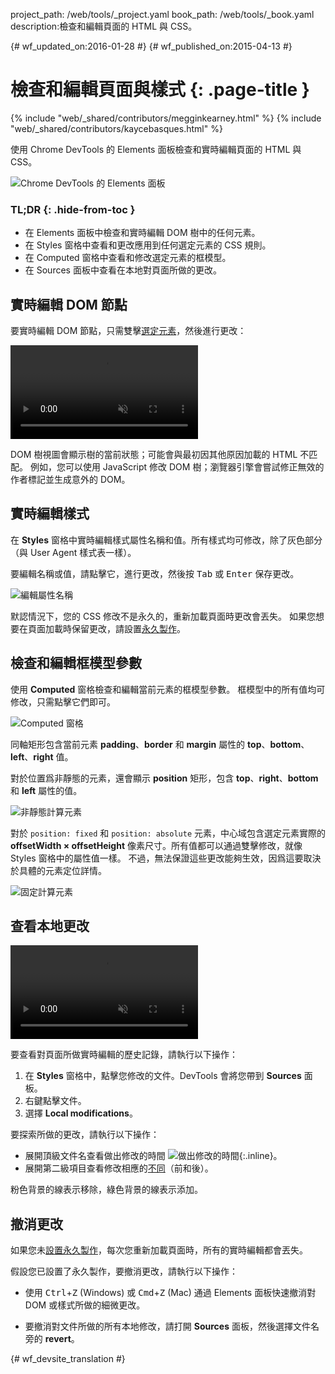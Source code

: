 project_path: /web/tools/_project.yaml
book_path: /web/tools/_book.yaml
description:檢查和編輯頁面的 HTML 與 CSS。

{# wf_updated_on:2016-01-28 #}
{# wf_published_on:2015-04-13 #}

# 檢查和編輯頁面與樣式 {: .page-title }

{% include "web/_shared/contributors/megginkearney.html" %}
{% include "web/_shared/contributors/kaycebasques.html" %}

使用 Chrome DevTools 的 Elements 面板檢查和實時編輯頁面的 HTML 與 CSS。


![Chrome DevTools 的 Elements 面板](imgs/elements-panel.png)


### TL;DR {: .hide-from-toc }
- 在 Elements 面板中檢查和實時編輯 DOM 樹中的任何元素。
- 在 Styles 窗格中查看和更改應用到任何選定元素的 CSS 規則。
- 在 Computed 窗格中查看和修改選定元素的框模型。
- 在 Sources 面板中查看在本地對頁面所做的更改。


## 實時編輯 DOM 節點

要實時編輯 DOM 節點，只需雙擊[選定元素](#inspect-an-element)，然後進行更改：


<video src="animations/edit-element-name.mp4" style="max-width:100%;"
       loop muted autoplay controls></video>

DOM 樹視圖會顯示樹的當前狀態；可能會與最初因其他原因加載的 HTML 不匹配。
例如，您可以使用 JavaScript 修改 DOM 樹；瀏覽器引擎會嘗試修正無效的作者標記並生成意外的 DOM。



## 實時編輯樣式

在 **Styles** 窗格中實時編輯樣式屬性名稱和值。所有樣式均可修改，除了灰色部分（與 User Agent 樣式表一樣）。



要編輯名稱或值，請點擊它，進行更改，然後按 <kbd class="kbd">Tab</kbd> 或 <kbd class="kbd">Enter</kbd> 保存更改。


![編輯屬性名稱](imgs/edit-property-name.png)

默認情況下，您的 CSS 修改不是永久的，重新加載頁面時更改會丟失。
如果您想要在頁面加載時保留更改，請設置[永久製作](/web/tools/setup/setup-workflow)。

 

## 檢查和編輯框模型參數

使用 **Computed** 窗格檢查和編輯當前元素的框模型參數。
框模型中的所有值均可修改，只需點擊它們即可。


![Computed 窗格](imgs/computed-pane.png)

同軸矩形包含當前元素 **padding**、**border** 和 **margin** 屬性的 **top**、**bottom**、**left**、**right** 值。

 

對於位置爲非靜態的元素，還會顯示 **position** 矩形，包含 **top**、**right**、**bottom** 和 **left** 屬性的值。



![非靜態計算元素](imgs/computed-non-static.png)

對於 `position: fixed` 和 `position: absolute` 元素，中心域包含選定元素實際的 **offsetWidth × offsetHeight** 像素尺寸。所有值都可以通過雙擊修改，就像 Styles 窗格中的屬性值一樣。
不過，無法保證這些更改能夠生效，因爲這要取決於具體的元素定位詳情。



![固定計算元素](imgs/computed-fixed.png)

## 查看本地更改

<video src="animations/revisions.mp4" style="max-width:100%;"
       autoplay loop muted controls></video>

要查看對頁面所做實時編輯的歷史記錄，請執行以下操作：

1. 在 **Styles** 窗格中，點擊您修改的文件。DevTools 會將您帶到 **Sources** 面板。
1. 右鍵點擊文件。
1. 選擇 **Local modifications**。

要探索所做的更改，請執行以下操作：

* 展開頂級文件名查看做出修改的時間 ![做出修改的時間](imgs/image_25.png){:.inline}。
* 展開第二級項目查看修改相應的[不同](https://en.wikipedia.org/wiki/Diff)（前和後）。

粉色背景的線表示移除，綠色背景的線表示添加。


## 撤消更改

如果您未[設置永久製作](/web/tools/setup/setup-workflow)，每次您重新加載頁面時，所有的實時編輯都會丟失。


假設您已設置了永久製作，要撤消更改，請執行以下操作：

* 使用 <kbd class="kbd">Ctrl</kbd>+<kbd class="kbd">Z</kbd> (Windows) 或 <kbd class="kbd">Cmd</kbd>+<kbd class="kbd">Z</kbd> (Mac) 通過 Elements 面板快速撤消對 DOM 或樣式所做的細微更改。



* 要撤消對文件所做的所有本地修改，請打開 **Sources** 面板，然後選擇文件名旁的 **revert**。


[inspect]: /web/tools/chrome-devtools/debug/command-line/command-line-reference#inspect


{# wf_devsite_translation #}
